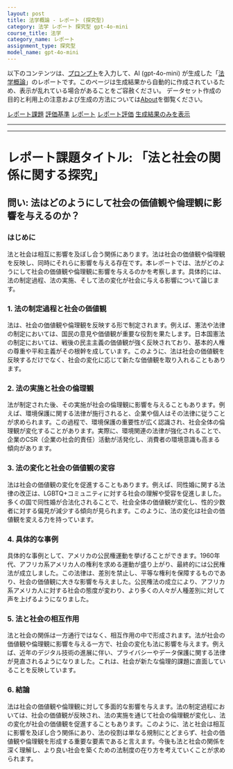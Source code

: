 ```yaml
---
layout: post
title: 法学概論 - レポート (探究型)
category: 法学 レポート 探究型 gpt-4o-mini
course_title: 法学
category_name: レポート
assignment_type: 探究型
model_name: gpt-4o-mini
---
```


以下のコンテンツは、[プロンプト](http://127.0.0.1:8000/generated/法学/gpt-4o-mini/prompt_レポート-探究型.md)を入力して、AI (gpt-4o-mini) が生成した「[法学概論](/contents/法学/)」のレポートです。このページは生成結果から自動的に作成されているため、表示が乱れている場合があることをご容赦ください。
データセット作成の目的と利用上の注意および生成の方法については[About](/About)を御覧ください。

[レポート課題](../レポート課題-探究型)
[評価基準](../評価基準-探究型)
[レポート](../レポート-探究型)
[レポート評価](../レポート評価-探究型)
[生成結果のみを表示](http://127.0.0.1:8000/generated/法学/gpt-4o-mini/レポート-探究型.md)
  

***
***
  
# レポート課題タイトル: 「法と社会の関係に関する探究」

## 問い: 法はどのようにして社会の価値観や倫理観に影響を与えるのか？

### はじめに

法と社会は相互に影響を及ぼし合う関係にあります。法は社会の価値観や倫理観を反映し、同時にそれらに影響を与える存在です。本レポートでは、法がどのようにして社会の価値観や倫理観に影響を与えるのかを考察します。具体的には、法の制定過程、法の実施、そして法の変化が社会に与える影響について論じます。

### 1. 法の制定過程と社会の価値観

法は、社会の価値観や倫理観を反映する形で制定されます。例えば、憲法や法律の制定においては、国民の意見や価値観が重要な役割を果たします。日本国憲法の制定においては、戦後の民主主義の価値観が強く反映されており、基本的人権の尊重や平和主義がその根幹を成しています。このように、法は社会の価値観を反映するだけでなく、社会の変化に応じて新たな価値観を取り入れることもあります。

### 2. 法の実施と社会の倫理観

法が制定された後、その実施が社会の倫理観に影響を与えることもあります。例えば、環境保護に関する法律が施行されると、企業や個人はその法律に従うことが求められます。この過程で、環境保護の重要性が広く認識され、社会全体の倫理観が変化することがあります。実際に、環境関連の法律が強化されることで、企業のCSR（企業の社会的責任）活動が活発化し、消費者の環境意識も高まる傾向があります。

### 3. 法の変化と社会の価値観の変容

法は社会の価値観の変化を促進することもあります。例えば、同性婚に関する法律の改正は、LGBTQ+コミュニティに対する社会の理解や受容を促進しました。多くの国で同性婚が合法化されることで、社会全体の価値観が変化し、性的少数者に対する偏見が減少する傾向が見られます。このように、法の変化は社会の価値観を変える力を持っています。

### 4. 具体的な事例

具体的な事例として、アメリカの公民権運動を挙げることができます。1960年代、アフリカ系アメリカ人の権利を求める運動が盛り上がり、最終的には公民権法が成立しました。この法律は、差別を禁止し、平等な権利を保障するものであり、社会の価値観に大きな影響を与えました。公民権法の成立により、アフリカ系アメリカ人に対する社会の態度が変わり、より多くの人々が人種差別に対して声を上げるようになりました。

### 5. 法と社会の相互作用

法と社会の関係は一方通行ではなく、相互作用の中で形成されます。法が社会の価値観や倫理観に影響を与える一方で、社会の変化も法に影響を与えます。例えば、近年のデジタル技術の進展に伴い、プライバシーやデータ保護に関する法律が見直されるようになりました。これは、社会が新たな倫理的課題に直面していることを反映しています。

### 6. 結論

法は社会の価値観や倫理観に対して多面的な影響を与えます。法の制定過程においては、社会の価値観が反映され、法の実施を通じて社会の倫理観が変化し、法の変化が社会の価値観を促進することもあります。このように、法と社会は相互に影響を及ぼし合う関係にあり、法の役割は単なる規制にとどまらず、社会の価値観や倫理観を形成する重要な要素であると言えます。今後も法と社会の関係を深く理解し、より良い社会を築くための法制度の在り方を考えていくことが求められます。

